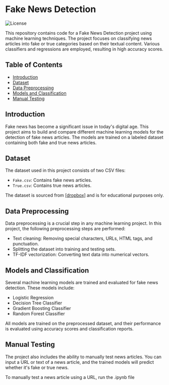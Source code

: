 # Fake News Detection

![License](https://img.shields.io/badge/license-MIT-blue)

This repository contains code for a Fake News Detection project using machine learning techniques. The project focuses on classifying news articles into fake or true categories based on their textual content. Various classifiers and regressions are employed, resulting in high accuracy scores.

## Table of Contents
- [Introduction](#introduction)
- [Dataset](#dataset)
- [Data Preprocessing](#data-preprocessing)
- [Models and Classification](#models-and-classification)
- [Manual Testing](#manual-testing)

## Introduction

Fake news has become a significant issue in today's digital age. This project aims to build and compare different machine learning models for the detection of fake news articles. The models are trained on a labeled dataset containing both fake and true news articles.

## Dataset

The dataset used in this project consists of two CSV files:
- `Fake.csv`: Contains fake news articles.
- `True.csv`: Contains true news articles.

The dataset is sourced from [[dropbox]](https://www.dropbox.com/scl/fo/pea3jo3kxnhktfagk39t8/h?rlkey=dzpwbmj6dob0vg3zd7a0lfnjy&dl=0) and is for educational purposes only.

## Data Preprocessing

Data preprocessing is a crucial step in any machine learning project. In this project, the following preprocessing steps are performed:
- Text cleaning: Removing special characters, URLs, HTML tags, and punctuation.
- Splitting the dataset into training and testing sets.
- TF-IDF vectorization: Converting text data into numerical vectors.

## Models and Classification

Several machine learning models are trained and evaluated for fake news detection. These models include:
- Logistic Regression
- Decision Tree Classifier
- Gradient Boosting Classifier
- Random Forest Classifier

All models are trained on the preprocessed dataset, and their performance is evaluated using accuracy scores and classification reports.

## Manual Testing

The project also includes the ability to manually test news articles. You can input a URL or text of a news article, and the trained models will predict whether it's fake or true news.

To manually test a news article using a URL, run the .ipynb file
